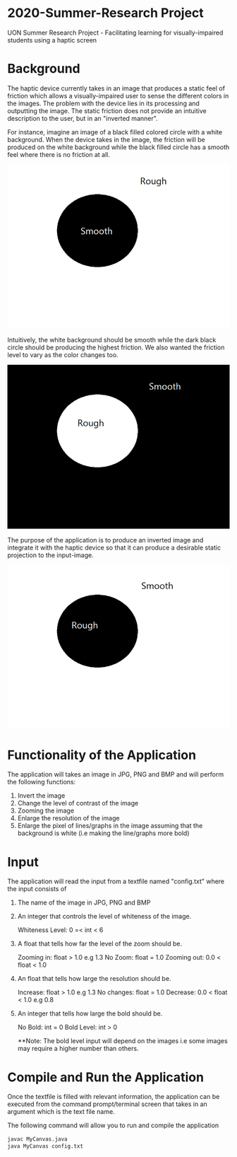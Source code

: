 # 2020-Summer-Research Project
UON Summer Research Project - Facilitating learning for visually-impaired students using a haptic screen

# Background

The haptic device currently takes in an image that produces a static feel of friction which allows a visually-impaired user to sense the different colors in the images. The problem with the device lies in its processing and outputting the image. The static friction does not provide an intuitive description to the user, but in an "inverted manner".

For instance, imagine an image of a black filled colored circle with a white background. When the device takes in the image, the friction will be produced on the white background while the black filled circle has a smooth feel where there is no friction at all.

![example](example.png)

Intuitively, the white background should be smooth while the dark black circle should be producing the highest friction. We also wanted the friction level to vary as the color changes too.

![example2](example2.png)

The purpose of the application is to produce an inverted image and integrate it with the haptic device so that it can produce a desirable static projection to the input-image.

![example3](example3.png)

# Functionality of the Application

The application will takes an image in JPG, PNG and BMP and will perform the following functions:

 1. Invert the image
 2. Change the level of contrast of the image
 3. Zooming the image
 4. Enlarge the resolution of the image
 5. Enlarge the pixel of lines/graphs in the image assuming that the background is white (i.e making the line/graphs more bold)

# Input

The application will read the input from a textfile named "config.txt" where the input consists of

 1. The name of the image in JPG, PNG and BMP
 2. An integer that controls the level of whiteness of the image. 

	Whiteness Level: 0 =< int < 6

 3. A float that tells how far the level of the zoom should be. 

	Zooming in: float > 1.0 e.g 1.3
	No Zoom: float = 1.0
	Zooming out: 0.0 < float < 1.0 

 4. An float that tells how large the resolution should be.

	Increase: float > 1.0 e.g 1.3
	No changes: float = 1.0
	Decrease: 0.0 < float < 1.0 e.g 0.8

 5. An integer that tells how large the bold should be. 
	
	No Bold: int = 0
	Bold Level: int > 0

	**Note: The bold level input will depend on the images i.e some images may require a higher number than others.
 

# Compile and Run the Application

Once the textfile is filled with relevant information, the application can be executed from the command prompt/terminal screen that takes in an argument which is the text file name.

The following command will allow you to run and compile the application

```
javac MyCanvas.java
java MyCanvas config.txt
```

